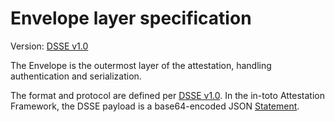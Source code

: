 # Envelope layer specification

Version: [DSSE v1.0]

The Envelope is the outermost layer of the attestation, handling
authentication and serialization.

The format and protocol are defined per [DSSE v1.0]. In the in-toto
Attestation Framework, the DSSE payload is a base64-encoded JSON [Statement].

[DSSE v1.0]: https://github.com/secure-systems-lab/dsse/blob/v1.0.0/envelope.md
[Statement]: statement.md
